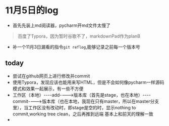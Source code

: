 # 11月5日的log
+ 首先先装上md阅读器，pycharm开md文件太慢了
> 百度了Typora，因为暂时谷歌不了，markdownPad作为planB
+ 补一个11月3日漏看的指令`git reflog`,能够记录之前每一个版本号
## today
+ 尝试在github网页上进行修改并commit
+ 使用Typora，发现应该也能用来写HTML，但是不会如何像pycharm一样源码模式和效果一起展示，有一些不方便
+ 工作区（本地）----add---->版本库（首先是stage，也在本地）----commit---->版本库（也在本地，我现在只有master，所以在master分支里），当工作区没有改动时，即stage是空的时，显示nothing to commit,working tree clean，之后再推到远端
基本上和前天的理解一致
+ 

